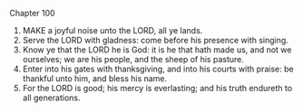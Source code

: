 

Chapter 100

1. MAKE a joyful noise unto the LORD, all ye lands.
2. Serve the LORD with gladness: come before his presence with singing.
3. Know ye that the LORD he is God: it is he that hath made us, and not we ourselves; we are his people, and the sheep of his pasture.
4. Enter into his gates with thanksgiving, and into his courts with praise: be thankful unto him, and bless his name.
5. For the LORD is good; his mercy is everlasting; and his truth endureth to all generations.

